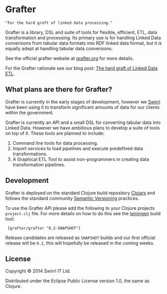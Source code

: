 # Grafter

    "For the hard graft of linked data processing."

Grafter is a library, DSL and suite of tools for flexible, efficient,
ETL, data transformation and processing.  Its primary use is for
handling Linked Data conversions from tabular data formats into RDF
linked data format, but it is equally adept at handling tabular data
conversions.

See the official grafter website at [grafter.org](http://grafter.org/)
for more details.

For the Grafter rationale see our blog post:
[The hard graft of Linked Data ETL](http://blog.swirrl.com/articles/linked-data-etl/).

## What plans are there for Grafter?

Grafter is currently in the early stages of development, however we
[Swirrl](http://swirrl.com/) have been using it to transform
significant amounts of data for our clients within the government.

Grafter is currently an API and a small DSL for converting tabular
data into Linked Data.  However we have ambitious plans to develop a
suite of tools on top of it.  These tools are planned to include:

1. Command line tools for data processing.
1. Import services to load pipelines and execute predefined data
   transformations.
1. A Graphical ETL Tool to assist non-programmers in creating data
   transformation pipelines.

## Development

Grafter is deployed on the standard Clojure build repository
[Clojars](http://clojars.org/) and follows the standard community
[Semantic Versioning](http://semver.org/) practices.

To use the Grafter API please add the following to your Clojure
projects `project.clj` file.  For more details on how to do this see
the [leiningen](http://leiningen.org/) build tool:

     [grafter/grafter "0.2-SNAPSHOT"]

Release candidates are released as `SNAPSHOT` builds and our first
official release will be `0.2`, this will hopefully be released in the
coming weeks.

## License

Copyright © 2014 Swirrl IT Ltd.

Distributed under the Eclipse Public License version 1.0, the same as
Clojure.
